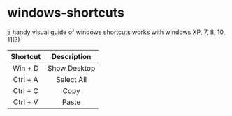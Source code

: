 # windows-shortcuts
a handy visual guide of windows shortcuts
works with windows XP, 7, 8, 10, 11(?)

| Shortcut | Description  |
| :-----:  | :---:        | 
| Win + D  | Show Desktop | 
| Ctrl + A | Select All   | 
| Ctrl + C | Copy         | 
| Ctrl + V | Paste        | 
